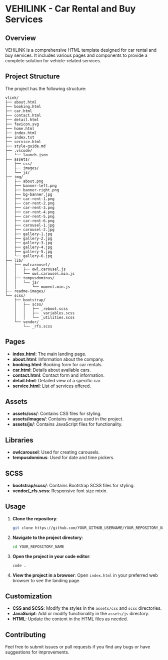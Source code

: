 # VEHILINK - Car Rental and Buy Services

## Overview

VEHILINK is a comprehensive HTML template designed for car rental and buy services. It includes various pages and components to provide a complete solution for vehicle-related services.

## Project Structure

The project has the following structure:

```
vlink/
├── about.html
├── booking.html
├── car.html
├── contact.html
├── detail.html
├── favicon.svg
├── home.html
├── index.html
├── index.txt
├── service.html
├── style-guide.md
├── .vscode/
│   └── launch.json
├── assets/
│   ├── css/
│   ├── images/
│   └── js/
├── img/
│   ├── about.png
│   ├── banner-left.png
│   ├── banner-right.png
│   ├── bg-banner.jpg
│   ├── car-rent-1.png
│   ├── car-rent-2.png
│   ├── car-rent-3.png
│   ├── car-rent-4.png
│   ├── car-rent-5.png
│   ├── car-rent-6.png
│   ├── carousel-1.jpg
│   ├── carousel-2.jpg
│   ├── gallery-1.jpg
│   ├── gallery-2.jpg
│   ├── gallery-3.jpg
│   ├── gallery-4.jpg
│   ├── gallery-5.jpg
│   └── gallery-6.jpg
├── lib/
│   ├── owlcarousel/
│   │   ├── owl.carousel.js
│   │   └── owl.carousel.min.js
│   ├── tempusdominus/
│   │   └── js/
│   │       └── moment.min.js
├── readme-images/
└── scss/
    ├── bootstrap/
    │   ├── scss/
    │   │   ├── _reboot.scss
    │   │   ├── _variables.scss
    │   │   └── _utilities.scss
    └── vendor/
        └── _rfs.scss
```

## Pages

- **index.html**: The main landing page.
- **about.html**: Information about the company.
- **booking.html**: Booking form for car rentals.
- **car.html**: Details about available cars.
- **contact.html**: Contact form and information.
- **detail.html**: Detailed view of a specific car.
- **service.html**: List of services offered.

## Assets

- **assets/css/**: Contains CSS files for styling.
- **assets/images/**: Contains images used in the project.
- **assets/js/**: Contains JavaScript files for functionality.

## Libraries

- **owlcarousel**: Used for creating carousels.
- **tempusdominus**: Used for date and time pickers.

## SCSS

- **bootstrap/scss/**: Contains Bootstrap SCSS files for styling.
- **vendor/_rfs.scss**: Responsive font size mixin.

## Usage

1. **Clone the repository**:
   ```sh
   git clone https://github.com/YOUR_GITHUB_USERNAME/YOUR_REPOSITORY_NAME.git
   ```

2. **Navigate to the project directory**:
   ```sh
   cd YOUR_REPOSITORY_NAME
   ```

3. **Open the project in your code editor**:
   ```sh
   code .
   ```

4. **View the project in a browser**:
   Open `index.html` in your preferred web browser to see the landing page.

## Customization

- **CSS and SCSS**: Modify the styles in the `assets/css` and `scss` directories.
- **JavaScript**: Add or modify functionality in the `assets/js` directory.
- **HTML**: Update the content in the HTML files as needed.

## Contributing

Feel free to submit issues or pull requests if you find any bugs or have suggestions for improvements.
